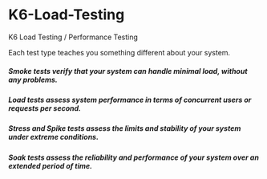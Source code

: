 # K6-Load-Testing
K6 Load Testing / Performance Testing


Each test type teaches you something different about your system.

##### _Smoke tests verify that your system can handle minimal load, without any problems._
##### _Load tests assess system performance in terms of concurrent users or requests per second._
##### _Stress and Spike tests assess the limits and stability of your system under extreme conditions._
##### _Soak tests assess the reliability and performance of your system over an extended period of time._